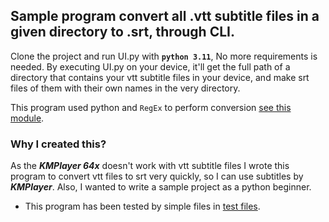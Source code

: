 ## Sample program convert all .vtt subtitle files in a given directory to .srt, through CLI.

Clone the project and run UI.py with **`python 3.11`**, No more requirements is needed. 
By executing UI.py on your device, 
it'll get the full path of a directory that contains your vtt subtitle files in your device,
and make srt files of them with their own names in the very directory.

This program used python and `RegEx` to perform conversion [see this module](Conversion.py).

### Why I created this?
As the _**KMPlayer 64x**_ doesn't work with vtt subtitle files 
I wrote this program to convert vtt files to srt very quickly,
so I can use subtitles by **_KMPlayer_**.
Also, I wanted to write a sample project as a python beginner.


- This program has been tested by simple files in [test files](./Test_files).
